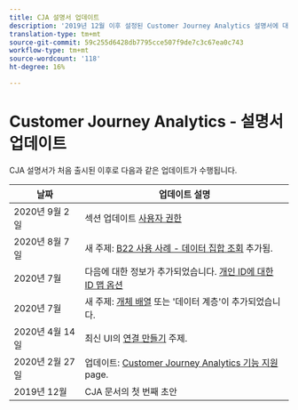 ```yaml
---
title: CJA 설명서 업데이트
description: '2019년 12월 이후 설정된 Customer Journey Analytics 설명서에 대한 컨텐츠 업데이트를 나열합니다. '
translation-type: tm+mt
source-git-commit: 59c255d6428db7795cce507f9de7c3c67ea0c743
workflow-type: tm+mt
source-wordcount: '118'
ht-degree: 16%

---
```



# Customer Journey Analytics - 설명서 업데이트

CJA 설명서가 처음 출시된 이후로 다음과 같은 업데이트가 수행됩니다.

| 날짜 | 업데이트 설명 |
| --- | --- |
| 2020년 9월 2일 | 섹션 업데이트 [사용자 권한](https://docs.adobe.com/content/help/en/analytics-platform/using/cja-overview/cja-overview.html#user-access-permissions) |
| 2020년 8월 7일 | 새 주제: [B22 사용 사례 - 데이터 집합 조회](/help/use-cases/b2b.md) 추가됨. |
| 2020년 7월 | 다음에 대한 정보가 추가되었습니다. [개인 ID에 대한 ID 맵 옵션](https://docs.adobe.com/content/help/ko-KR/analytics-platform/using/cja-connections/create-connection.html#use-identity-map-as-a-person-id) |
| 2020년 7월 | 새 주제: [개체 배열](/help/use-cases/object-arrays.md) 또는 &#39;데이터 계층&#39;이 추가되었습니다. |
| 2020년 4월 14일 | 최신 UI의 [연결 만들기](/help/connections/create-connection.md) 주제. |
| 2020년 2월 27일 | 업데이트: [Customer Journey Analytics 기능 지원](/help/getting-started/cja-aa.md) page. |
| 2019년 12월 | CJA 문서의 첫 번째 초안 |
